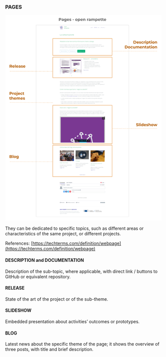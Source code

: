 ### PAGES

![](/assets/image_3.png)

They can be dedicated to specific topics, such as different areas or characteristics of the same project, or different projects.

References: [https://techterms.com/definition/webpage](https://techterms.com/definition/webpage)

#### DESCRIPTION and DOCUMENTATION

Description of the sub-topic, where applicable, with direct link / buttons to GitHub or equivalent repository.

#### RELEASE

State of the art of the project or of the sub-theme.

#### SLIDESHOW

Embedded presentation about activities’ outcomes or prototypes.

#### BLOG

Latest news about the specific theme of the page; it shows the overview of three posts, with title and brief description.